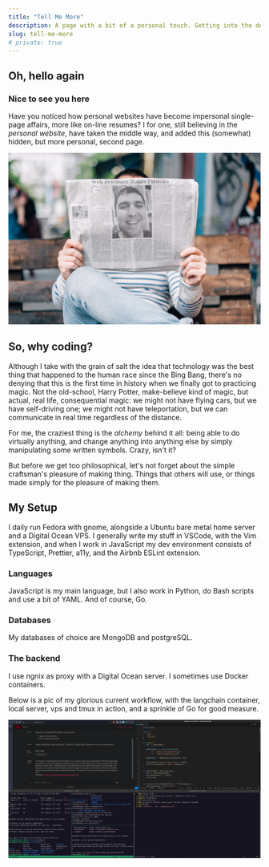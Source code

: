 ```yaml
---
title: "Tell Me More"
description: A page with a bit of a personal touch. Getting into the details of coding, and beyond.
slug: tell-me-more
# private: true
---
```

## Oh, hello again
### Nice to see you here

Have you noticed how personal websites have become impersonal single-page affairs, more like on-line resumes? I for one, still believing in the *personal website*, have taken the middle way, and added this (somewhat) hidden, but more personal, second page. 

![Mockup image of someone sitting on a bench and reading a paper with the title "WEb Developer Makes Portfolio"](more1.jpg)
<!-- {{% styled_image "image alt" "more1.jpg" %}} -->


###



## So, why coding?

Although I take with the grain of salt the idea that technology was the best thing that happened to the human race since the Bing Bang, there's no denying that this is the first time in history when we finally got to practicing magic. Not the old-school, Harry Potter, make-believe kind of magic, but actual, real life, consequential magic: we might not have flying cars, but we have self-driving one; we might not have teleportation, but we can communicate in real time regardless of the distance.

For me, the craziest thing is the *alchemy* behind it all: being able to do virtually anything, and change anything into anything else by simply manipulating some written symbols. Crazy, isn't it?

But before we get too philosophical, let's not forget about the simple craftsman's pleasure of making thing. Things that others will use, or things made simply for the pleasure of making them.


## My Setup

I daily run Fedora with gnome, alongside a Ubuntu bare metal home server and a Digital Ocean VPS. I generally write my stuff in VSCode, with the Vim extension, and when I work in JavaScript my dev environment consists of TypeScript, Prettier, a11y, and the Airbnb ESLint extension.

### Languages
JavaScript is my main language, but I also work in Python, do Bash scripts and use a bit of YAML. And of course, Go.

### Databases
My databases of choice are MongoDB and postgreSQL.

### The backend
I use ngnix as proxy with a Digital Ocean server. I sometimes use Docker containers.

Below is a pic of my glorious current workflow, with the langchain container, local server, vps and tmux in action, and a sprinkle of Go for good measure.

![A screenshot of my PC showing four panels, with various projects](more2.png)